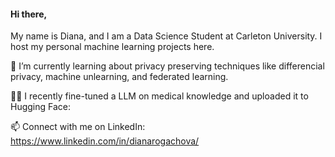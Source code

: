 #### Hi there, 
My name is Diana, and I am a Data Science Student at Carleton University. I host my personal machine learning projects here.

🌱 I’m currently learning about privacy preserving techniques like differencial privacy, machine unlearning, and federated learning.   

👨‍💻 I recently fine-tuned a LLM on medical knowledge and uploaded it to Hugging Face:  

📫 Connect with me on LinkedIn: https://www.linkedin.com/in/dianarogachova/
